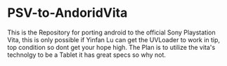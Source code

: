 PSV-to-AndoridVita
==================

This is the Repository for porting android to the official Sony Playstation Vita, this is only possible if Yinfan Lu can get the UVLoader to work in tip, top condition so dont get  your hope high. The Plan is to utilize the vita's technolgy to be a Tablet it has great specs so why not.